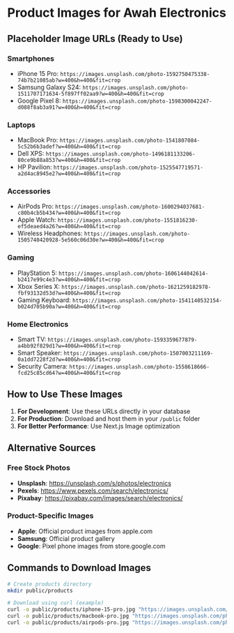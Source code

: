 # Product Images for Awah Electronics

## Placeholder Image URLs (Ready to Use)

### Smartphones
- iPhone 15 Pro: `https://images.unsplash.com/photo-1592750475338-74b7b21085ab?w=400&h=400&fit=crop`
- Samsung Galaxy S24: `https://images.unsplash.com/photo-1511707171634-5f897ff02aa9?w=400&h=400&fit=crop`
- Google Pixel 8: `https://images.unsplash.com/photo-1598300042247-d088f8ab3a91?w=400&h=400&fit=crop`

### Laptops
- MacBook Pro: `https://images.unsplash.com/photo-1541807084-5c52b6b3adef?w=400&h=400&fit=crop`
- Dell XPS: `https://images.unsplash.com/photo-1496181133206-80ce9b88a853?w=400&h=400&fit=crop`
- HP Pavilion: `https://images.unsplash.com/photo-1525547719571-a2d4ac8945e2?w=400&h=400&fit=crop`

### Accessories
- AirPods Pro: `https://images.unsplash.com/photo-1600294037681-c80b4cb5b434?w=400&h=400&fit=crop`
- Apple Watch: `https://images.unsplash.com/photo-1551816230-ef5deaed4a26?w=400&h=400&fit=crop`
- Wireless Headphones: `https://images.unsplash.com/photo-1505740420928-5e560c06d30e?w=400&h=400&fit=crop`

### Gaming
- PlayStation 5: `https://images.unsplash.com/photo-1606144042614-b2417e99c4e3?w=400&h=400&fit=crop`
- Xbox Series X: `https://images.unsplash.com/photo-1621259182978-fbf93132d53d?w=400&h=400&fit=crop`
- Gaming Keyboard: `https://images.unsplash.com/photo-1541140532154-b024d705b90a?w=400&h=400&fit=crop`

### Home Electronics
- Smart TV: `https://images.unsplash.com/photo-1593359677879-a4bb92f829d1?w=400&h=400&fit=crop`
- Smart Speaker: `https://images.unsplash.com/photo-1507003211169-0a1dd7228f2d?w=400&h=400&fit=crop`
- Security Camera: `https://images.unsplash.com/photo-1558618666-fcd25c85cd64?w=400&h=400&fit=crop`

## How to Use These Images

1. **For Development**: Use these URLs directly in your database
2. **For Production**: Download and host them in your `/public` folder
3. **For Better Performance**: Use Next.js Image optimization

## Alternative Sources

### Free Stock Photos
- **Unsplash**: https://unsplash.com/s/photos/electronics
- **Pexels**: https://www.pexels.com/search/electronics/
- **Pixabay**: https://pixabay.com/images/search/electronics/

### Product-Specific Images
- **Apple**: Official product images from apple.com
- **Samsung**: Official product gallery
- **Google**: Pixel phone images from store.google.com

## Commands to Download Images

```bash
# Create products directory
mkdir public/products

# Download using curl (example)
curl -o public/products/iphone-15-pro.jpg "https://images.unsplash.com/photo-1592750475338-74b7b21085ab?w=400&h=400&fit=crop"
curl -o public/products/macbook-pro.jpg "https://images.unsplash.com/photo-1541807084-5c52b6b3adef?w=400&h=400&fit=crop"
curl -o public/products/airpods-pro.jpg "https://images.unsplash.com/photo-1600294037681-c80b4cb5b434?w=400&h=400&fit=crop"
```
